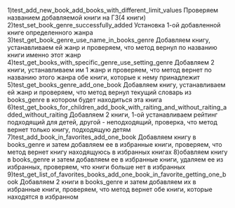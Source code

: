 1)test_add_new_book_add_books_with_different_limit_values
Проверяем названием добавляемой книги на ГЗ(4 книги)
2)test_set_book_genre_successfully_added
Установка 1-ой добавленной книге определенного жанра
3)test_get_book_genre_use_name_in_books_genre
Добавляем книгу, устанавливаем ей жанр и проверяем, что метод вернул по названию книги именно этот жанр
4)test_get_books_with_specific_genre_use_setting_genre
Добавляем 2 книги, устанавливаем им 1 жанр и проверяем, что метод вернет по названию этого жанра обе книги, которые к нему принадлежит
5)test_get_books_genre_add_one_book
Добавляем книгу, устанавливаем ей жанр и проверяем, что метод вернул текущий словарь из books_genre в котором будет находиться эта книга
6)test_get_books_for_children_add_book_with_raiting_and_without_raiting_added_without_raiting
Добавляем 2 книги, 1-ой устанавливаем рейтинг подходящий для детей, другой - неподходящий, проверка, что метод вернет только книгу, подходящую детям
7)test_add_book_in_favorites_add_one_book
Добавляем книгу в books_genre и затем добавляем ее в избранные книги, проверяем, что метод вернет книгу находящуюсь в избранных книгах
8)обавляем книгу в books_genre и затем добавляем ее в избранные книги, удаляем ее из избранных, проверяем, что книги больше нет в избранных
9)test_get_list_of_favorites_books_add_one_book_in_favorite_getting_one_book
Добавляем 2 книги в books_genre и затем добавляем их в избранные книги, проверяем, что метод вернет обе книги, которые находятся в избранном
